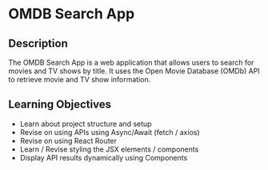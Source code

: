 # OMDB Search App

## Description

The OMDB Search App is a web application that allows users to search for movies and TV shows by title. It uses the Open Movie Database (OMDb) API to retrieve movie and TV show information.

## Learning Objectives

- Learn about project structure and setup
- Revise on using APIs using Async/Await (fetch / axios)
- Revise on using React Router
- Learn / Revise styling the JSX elements / components
- Display API results dynamically using Components
